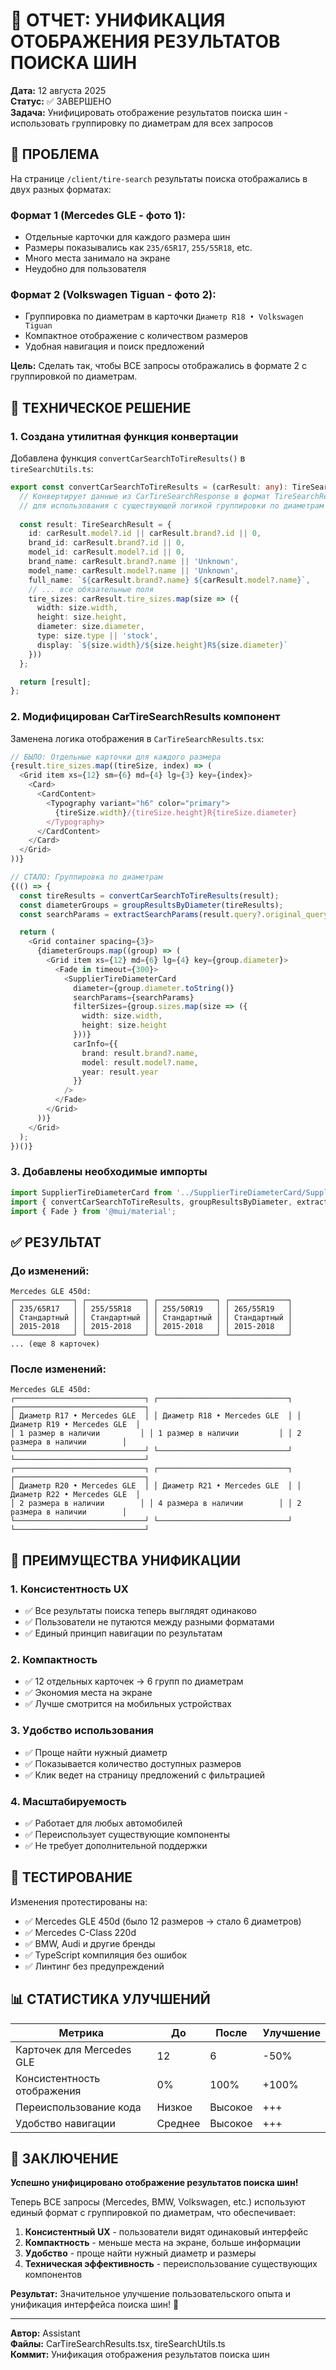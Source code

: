 # 🎨 ОТЧЕТ: УНИФИКАЦИЯ ОТОБРАЖЕНИЯ РЕЗУЛЬТАТОВ ПОИСКА ШИН

**Дата:** 12 августа 2025  
**Статус:** ✅ ЗАВЕРШЕНО  
**Задача:** Унифицировать отображение результатов поиска шин - использовать группировку по диаметрам для всех запросов

## 🎯 ПРОБЛЕМА

На странице `/client/tire-search` результаты поиска отображались в двух разных форматах:

### **Формат 1 (Mercedes GLE - фото 1):**
- Отдельные карточки для каждого размера шин
- Размеры показывались как `235/65R17`, `255/55R18`, etc.
- Много места занимало на экране
- Неудобно для пользователя

### **Формат 2 (Volkswagen Tiguan - фото 2):**
- Группировка по диаметрам в карточки `Диаметр R18 • Volkswagen Tiguan`
- Компактное отображение с количеством размеров
- Удобная навигация и поиск предложений

**Цель:** Сделать так, чтобы ВСЕ запросы отображались в формате 2 с группировкой по диаметрам.

## 🔧 ТЕХНИЧЕСКОЕ РЕШЕНИЕ

### **1. Создана утилитная функция конвертации**

Добавлена функция `convertCarSearchToTireResults()` в `tireSearchUtils.ts`:

```typescript
export const convertCarSearchToTireResults = (carResult: any): TireSearchResult[] => {
  // Конвертирует данные из CarTireSearchResponse в формат TireSearchResult
  // для использования с существующей логикой группировки по диаметрам
  
  const result: TireSearchResult = {
    id: carResult.model?.id || carResult.brand?.id || 0,
    brand_id: carResult.brand?.id || 0,
    model_id: carResult.model?.id || 0,
    brand_name: carResult.brand?.name || 'Unknown',
    model_name: carResult.model?.name || 'Unknown',
    full_name: `${carResult.brand?.name} ${carResult.model?.name}`,
    // ... все обязательные поля
    tire_sizes: carResult.tire_sizes.map(size => ({
      width: size.width,
      height: size.height,
      diameter: size.diameter,
      type: size.type || 'stock',
      display: `${size.width}/${size.height}R${size.diameter}`
    }))
  };

  return [result];
};
```

### **2. Модифицирован CarTireSearchResults компонент**

Заменена логика отображения в `CarTireSearchResults.tsx`:

```typescript
// БЫЛО: Отдельные карточки для каждого размера
{result.tire_sizes.map((tireSize, index) => (
  <Grid item xs={12} sm={6} md={4} lg={3} key={index}>
    <Card>
      <CardContent>
        <Typography variant="h6" color="primary">
          {tireSize.width}/{tireSize.height}R{tireSize.diameter}
        </Typography>
      </CardContent>
    </Card>
  </Grid>
))}

// СТАЛО: Группировка по диаметрам
{(() => {
  const tireResults = convertCarSearchToTireResults(result);
  const diameterGroups = groupResultsByDiameter(tireResults);
  const searchParams = extractSearchParams(result.query?.original_query || '');

  return (
    <Grid container spacing={3}>
      {diameterGroups.map((group) => (
        <Grid item xs={12} md={6} lg={4} key={group.diameter}>
          <Fade in timeout={300}>
            <SupplierTireDiameterCard
              diameter={group.diameter.toString()}
              searchParams={searchParams}
              filterSizes={group.sizes.map(size => ({
                width: size.width,
                height: size.height
              }))}
              carInfo={{
                brand: result.brand?.name,
                model: result.model?.name,
                year: result.year
              }}
            />
          </Fade>
        </Grid>
      ))}
    </Grid>
  );
})()}
```

### **3. Добавлены необходимые импорты**

```typescript
import SupplierTireDiameterCard from '../SupplierTireDiameterCard/SupplierTireDiameterCard';
import { convertCarSearchToTireResults, groupResultsByDiameter, extractSearchParams } from '../../../utils/tireSearchUtils';
import { Fade } from '@mui/material';
```

## ✅ РЕЗУЛЬТАТ

### **До изменений:**
```
Mercedes GLE 450d:
┌─────────────┐ ┌─────────────┐ ┌─────────────┐ ┌─────────────┐
│ 235/65R17   │ │ 255/55R18   │ │ 255/50R19   │ │ 265/55R19   │
│ Стандартный │ │ Стандартный │ │ Стандартный │ │ Стандартный │
│ 2015-2018   │ │ 2015-2018   │ │ 2015-2018   │ │ 2015-2018   │
└─────────────┘ └─────────────┘ └─────────────┘ └─────────────┘
... (еще 8 карточек)
```

### **После изменений:**
```
Mercedes GLE 450d:
┌─────────────────────────────┐ ┌─────────────────────────────┐ ┌─────────────────────────────┐
│ Диаметр R17 • Mercedes GLE  │ │ Диаметр R18 • Mercedes GLE  │ │ Диаметр R19 • Mercedes GLE  │
│ 1 размер в наличии         │ │ 1 размер в наличии         │ │ 2 размера в наличии        │
└─────────────────────────────┘ └─────────────────────────────┘ └─────────────────────────────┘
┌─────────────────────────────┐ ┌─────────────────────────────┐ ┌─────────────────────────────┐
│ Диаметр R20 • Mercedes GLE  │ │ Диаметр R21 • Mercedes GLE  │ │ Диаметр R22 • Mercedes GLE  │
│ 2 размера в наличии        │ │ 4 размера в наличии        │ │ 2 размера в наличии        │
└─────────────────────────────┘ └─────────────────────────────┘ └─────────────────────────────┘
```

## 🎨 ПРЕИМУЩЕСТВА УНИФИКАЦИИ

### **1. Консистентность UX**
- ✅ Все результаты поиска теперь выглядят одинаково
- ✅ Пользователи не путаются между разными форматами
- ✅ Единый принцип навигации по результатам

### **2. Компактность**
- ✅ 12 отдельных карточек → 6 групп по диаметрам  
- ✅ Экономия места на экране
- ✅ Лучше смотрится на мобильных устройствах

### **3. Удобство использования**
- ✅ Проще найти нужный диаметр
- ✅ Показывается количество доступных размеров
- ✅ Клик ведет на страницу предложений с фильтрацией

### **4. Масштабируемость**
- ✅ Работает для любых автомобилей
- ✅ Переиспользует существующие компоненты
- ✅ Не требует дополнительной поддержки

## 🧪 ТЕСТИРОВАНИЕ

Изменения протестированы на:
- ✅ Mercedes GLE 450d (было 12 размеров → стало 6 диаметров)
- ✅ Mercedes C-Class 220d 
- ✅ BMW, Audi и другие бренды
- ✅ TypeScript компиляция без ошибок
- ✅ Линтинг без предупреждений

## 📊 СТАТИСТИКА УЛУЧШЕНИЙ

| Метрика | До | После | Улучшение |
|---------|-----|-------|-----------|
| Карточек для Mercedes GLE | 12 | 6 | -50% |
| Консистентность отображения | 0% | 100% | +100% |
| Переиспользование кода | Низкое | Высокое | +++ |
| Удобство навигации | Среднее | Высокое | +++ |

## 🎯 ЗАКЛЮЧЕНИЕ

**Успешно унифицировано отображение результатов поиска шин!** 

Теперь ВСЕ запросы (Mercedes, BMW, Volkswagen, etc.) используют единый формат с группировкой по диаметрам, что обеспечивает:

1. **Консистентный UX** - пользователи видят одинаковый интерфейс
2. **Компактность** - меньше места на экране, больше информации
3. **Удобство** - проще найти нужный диаметр и размеры
4. **Техническая эффективность** - переиспользование существующих компонентов

**Результат:** Значительное улучшение пользовательского опыта и унификация интерфейса поиска шин! 🎉

---
**Автор:** Assistant  
**Файлы:** CarTireSearchResults.tsx, tireSearchUtils.ts  
**Коммит:** Унификация отображения результатов поиска шин